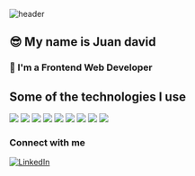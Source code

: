 ![header](https://capsule-render.vercel.app/api?type=waving&color=gradient&customColorList=3&height=150&section=header&text=🤗%20Hi%20There&fontSize=45&animation=fadeIn&fontAlign=20&fontAlignY=40)
## 😎 My name is Juan david 
### 💚 I'm a Frontend Web Developer

## Some of the technologies I use

![](https://img.shields.io/badge/HTML5-E34F26?style=for-the-badge&logo=html5&logoColor=white)
![](https://img.shields.io/badge/CSS3-1572B6?style=for-the-badge&logo=css3&logoColor=white)
![](https://img.shields.io/badge/JavaScript-F7DF1E?style=for-the-badge&logo=javascript&logoColor=black)
![](https://img.shields.io/badge/React-20232A?style=for-the-badge&logo=react&logoColor=61DAFB)
![](https://img.shields.io/badge/NextJS-20232A?style=for-the-badge&logo=next&logoColor=61DAFB)
![](https://img.shields.io/badge/TypeScript-007ACC?style=for-the-badge&logo=typescript&logoColor=white)
![](https://img.shields.io/badge/Sass-CC6699?style=for-the-badge&logo=sass&logoColor=white)
![](https://img.shields.io/badge/Bootstrap-563D7C?style=for-the-badge&logo=bootstrap&logoColor=white)
![](https://img.shields.io/badge/Tailwind_CSS-38B2AC?style=for-the-badge&logo=tailwind-css&logoColor=white)

### Connect with me

<a href="https://www.linkedin.com/in/juan-david-reyes-bedoya-49b0a5225/"><img src="https://img.shields.io/badge/linkedin-%230077B5.svg?&style=for-the-badge&logo=linkedin&logoColor=white" target="_blank" alt="LinkedIn" /></a>&nbsp;


